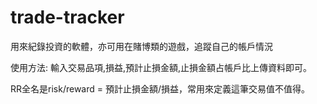 # trade-tracker
用來紀錄投資的軟體，亦可用在賭博類的遊戲，追蹤自己的帳戶情況

使用方法:
輸入交易品項,損益,預計止損金額,止損金額占帳戶比上傳資料即可。


RR全名是risk/reward = 預計止損金額/損益，常用來定義這筆交易值不值得。
